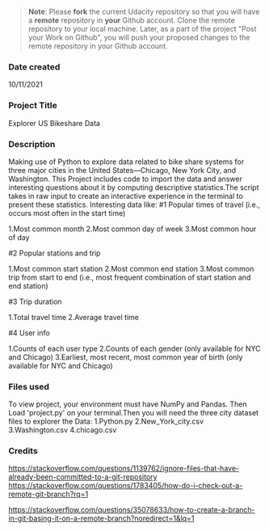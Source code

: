 >**Note**: Please **fork** the current Udacity repository so that you will have a **remote** repository in **your** Github account. Clone the remote repository to your local machine. Later, as a part of the project "Post your Work on Github", you will push your proposed changes to the remote repository in your Github account.

### Date created
10/11/2021

### Project Title
Explorer US Bikeshare Data

### Description
Making use of Python to explore data related to bike share systems for three major cities in the United States—Chicago, New York City, and Washington. This Project includes code to import the data and answer interesting questions about it by computing descriptive statistics.The script takes in raw input to create an interactive experience in the terminal to present these statistics.
Interesting data like:
#1 Popular times of travel (i.e., occurs most often in the start time)

1.Most common month 2.Most common day of week 3.Most common hour of day

#2 Popular stations and trip

1.Most common start station 2.Most common end station 3.Most common trip from start to end (i.e., most frequent combination of start station and end station)

#3 Trip duration

1.Total travel time 2.Average travel time

#4 User info

1.Counts of each user type 2.Counts of each gender (only available for NYC and Chicago) 3.Earliest, most recent, most common year of birth (only available for NYC and Chicago)

### Files used
To view project, your environment must have NumPy and Pandas. Then Load 'project.py' on your terminal.Then you will need the three city dataset files to explorer the Data:
1.Python.py
2.New_York_city.csv
3.Washington.csv
4.chicago.csv

### Credits
https://stackoverflow.com/questions/1139762/ignore-files-that-have-already-been-committed-to-a-git-repository
https://stackoverflow.com/questions/1783405/how-do-i-check-out-a-remote-git-branch?rq=1

https://stackoverflow.com/questions/35078633/how-to-create-a-branch-in-git-basing-it-on-a-remote-branch?noredirect=1&lq=1
